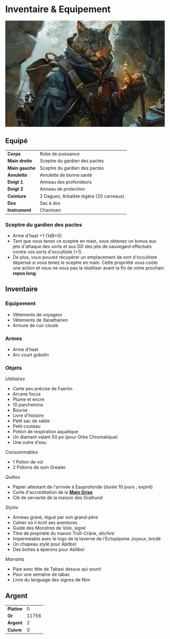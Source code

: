 # Inventaire & Equipement

![Inventaire](./_images/inventaire.png)

## Equipé
|||
|-|-|
|**Corps**|Robe de puissance|
|**Main droite**|Sceptre du gardien des pactes|
|**Main gauche**|Sceptre du gardien des pactes|
|**Amulette**| Amulette de bonne santé |
|**Doigt 1**| Anneau des profondeurs |
|**Doigt 2**| Anneau de protection |
|**Ceinture**|2 Dagues, Arbalète légère (20 carreaux)|
|**Dos**|Sac à dos|
|**Instrument**|Chamisen|

### Sceptre du gardien des pactes
* Arme d'hast +1 (1d8+0)
* Tant que vous tenez ce sceptre en main, vous obtenez un bonus aux jets d'attaque des sorts et aux DD des jets de sauvegard effectués contre vos sorts d'occultiste (+1).
* De plus, vous pouvez récupérer un emplacement de sort d'occultiste dépensé si vous tenez le sceptre en main. Cette propriété vous coûte une action et vous ne vous pas la réutiliser avant la fin de votre prochain **repos long**.

## Inventaire

### Equipement
* Vêtements de voyageur
* Vêtements de Xanatharien
* Armure de cuir clouté

### Armes
* Arme d'hast
* Arc court gobelin

### Objets
*Utilitaires*
* Carte peu précise de Faerûn
* Arcane focus
* Plume et encre
* 10 parchemins
* Bourse
* Livre d'histoire
* Petit sac de sable
* Petit couteau
* Potion de respiration aquatique
* Un diamant valant 50 po (pour Orbe Chromatique)
* Une outre d'eau

*Consommables*
* 1 Potion de vol 
* 2 Potions de soin Greater

*Quêtes*
* Papier attestant de l'arrivée à Eauprofonde (durée 10 jours ; expiré)
* Carte d'accréditation de la [**Main Grise**](./AVENTURE/ORGANISATIONS/ForceGrise.md)
* Clé de servante de la maison des Gralhund

*Stylés*
* Anneau gravé, légué par son grand-père
* Cahier où il écrit ses aventures
* Guide des Monstres de Volo, signé
* Titre de propriété du manoir Troll-Crâne, *déchiré*
* Imperméable avec le logo de la taverne de l'Ectoplasme Joyeux, brodé
* Un chapeau stylé pour Abitbol
* Des bottes à éperons pour Abitbol

*Marrants*
* Pipe avec tête de Tabaxi dessus qui sourit
* Pour une semaine de tabac
* Livre du language des signes de Nim

## Argent
| | |
|-|-|
|**Platine**|0|
|**Or**|11756|
|**Argent**|2|
|**Cuivre**|0|